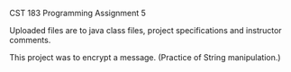 CST 183 Programming Assignment 5

Uploaded files are to java class files, project specifications and instructor comments.

This project was to encrypt a message.  (Practice of String manipulation.)
